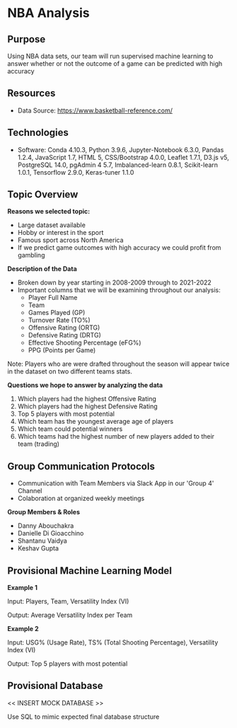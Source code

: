 # NBA Analysis

## Purpose
Using NBA data sets, our team will run supervised machine learning to answer whether or not the outcome of a game can be predicted with high accuracy

## Resources
- Data Source: https://www.basketball-reference.com/

## Technologies
- Software: Conda 4.10.3, Python 3.9.6, Jupyter-Notebook 6.3.0, Pandas 1.2.4, JavaScript 1.7, HTML 5, CSS/Bootstrap 4.0.0, Leaflet 1.7.1, D3.js v5, PostgreSQL 14.0, pgAdmin 4 5.7, Imbalanced-learn 0.8.1, Scikit-learn 1.0.1, Tensorflow 2.9.0, Keras-tuner 1.1.0

## Topic Overview

**Reasons we selected topic:**
- Large dataset available
- Hobby or interest in the sport 
- Famous sport across North America
- If we predict game outcomes with high accuracy we could profit from gambling

**Description of the Data**

- Broken down by year starting in 2008-2009 through to 2021-2022
- Important columns that we will be examining throughout our analysis: 
    - Player Full Name
    - Team 
    - Games Played (GP)
    - Turnover Rate (TO%)
    - Offensive Rating (ORTG)
    - Defensive Rating (DRTG)
    - Effective Shooting Percentage (eFG%)
    - PPG (Points per Game)

Note: Players who are were drafted throughout the season will appear twice in the dataset on two different teams stats. 

**Questions we hope to answer by analyzing the data** 
1. Which players had the highest Offensive Rating 
2. Which players had the highest Defensive Rating 
3. Top 5 players with most potential 
4. Which team has the youngest average age of players 
5. Which team could potential winners 
6. Which teams had the highest number of new players added to their team (trading)

## Group Communication Protocols

- Communication with Team Members via Slack App in our 'Group 4' Channel
- Colaboration at organized weekly meetings

**Group Members & Roles**
- Danny Abouchakra
- Danielle Di Gioacchino
- Shantanu Vaidya
- Keshav Gupta

## Provisional Machine Learning Model 
**Example 1**

Input: Players, Team, Versatility Index (VI) 

Output: Average Versatility Index per Team

**Example 2**

Input: USG% (Usage Rate), TS% (Total Shooting Percentage), Versatility Index (VI)

Output: Top 5 players with most potential 

## Provisional Database

<< INSERT MOCK DATABASE >> 

Use SQL to mimic expected final database structure 
